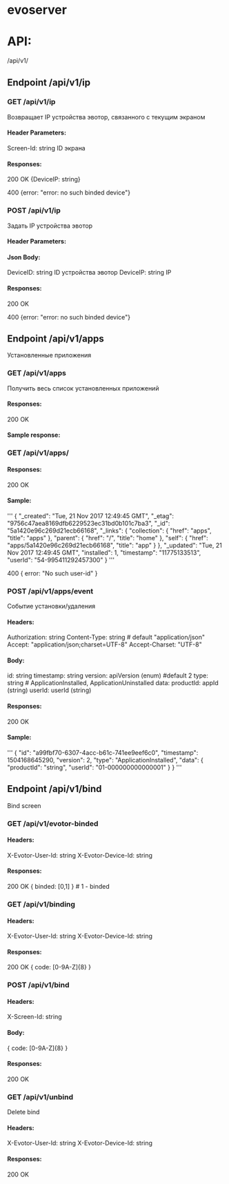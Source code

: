 # evoserver

# API:
/api/v1/

## Endpoint /api/v1/ip

### GET /api/v1/ip
Возвращает IP устройства эвотор, связанного с текущим экраном

#### Header Parameters:

Screen-Id: string
ID экрана

#### Responses:
200 OK
{DeviceIP: string}

400
{error: "error: no such binded device"}

### POST /api/v1/ip
Задать IP устройства эвотор

#### Header Parameters:

#### Json Body:

DeviceID: string
ID устройства эвотор
DeviceIP: string
IP

#### Responses:
200 OK

400
{error: "error: no such binded device"}

## Endpoint /api/v1/apps
Установленные приложения

### GET /api/v1/apps
Получить весь список установленных приложений

#### Responses:
200 OK

#### Sample response:


### GET /api/v1/apps/<user-id>

#### Responses:
200 OK


#### Sample:
'''
{
    "_created": "Tue, 21 Nov 2017 12:49:45 GMT",
    "_etag": "9756c47aea8169dfb6229523ec31bd0b101c7ba3",
    "_id": "5a1420e96c269d21ecb66168",
    "_links": {
        "collection": {
            "href": "apps",
            "title": "apps"
        },
        "parent": {
            "href": "/",
            "title": "home"
        },
        "self": {
            "href": "apps/5a1420e96c269d21ecb66168",
            "title": "app"
        }
    },
    "_updated": "Tue, 21 Nov 2017 12:49:45 GMT",
    "installed": 1,
    "timestamp": "11775133513",
    "userId": "54-995411292457300"
}
'''

400
{ error: "No such user-id" }

### POST /api/v1/apps/event
Событие установки/удаления

#### Headers:
Authorization: string
Content-Type: string # default "application/json"
Accept: "application/json;charset=UTF-8"
Accept-Charset: "UTF-8"

#### Body:

id: string
timestamp: string
version: 	apiVersion (enum) #default 2
type: string # ApplicationInstalled, ApplicationUninstalled
data:
	productId: 	appId (string)
	userId: userId (string)

#### Responses:
200 OK

#### Sample:
'''
{
  "id": "a99fbf70-6307-4acc-b61c-741ee9eef6c0",
  "timestamp": 1504168645290,
  "version": 2,
  "type": "ApplicationInstalled",
  "data": {
    "productId": "string",
    "userId": "01-000000000000001"
  }
}
'''

## Endpoint /api/v1/bind
Bind screen

### GET /api/v1/evotor-binded

#### Headers:
X-Evotor-User-Id: string
X-Evotor-Device-Id: string

#### Responses:
200 OK
{ binded: [0,1] } # 1 - binded

### GET /api/v1/binding

#### Headers:
X-Evotor-User-Id: string
X-Evotor-Device-Id: string

#### Responses:
200 OK
{ code: [0-9A-Z]{8} }

### POST /api/v1/bind

#### Headers:
X-Screen-Id: string

#### Body:
{ code: [0-9A-Z]{8} }

#### Responses:
200 OK

### GET /api/v1/unbind
Delete bind

#### Headers:
X-Evotor-User-Id: string
X-Evotor-Device-Id: string

#### Responses:
200 OK